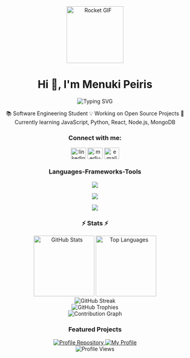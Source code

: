 <div align="center">
  <img src="https://media.giphy.com/media/du3J3cXyzhj75IOgvA/giphy.gif" width="150" alt="Rocket GIF"/>
</div>

<h1 align="center">Hi 👋, I'm Menuki Peiris</h1>

<div align="center">
  <img src="https://readme-typing-svg.herokuapp.com?font=Fira+Code&size=22&pause=1000&color=58A6FF&center=true&vCenter=true&width=600&lines=Software+Engineering+Student;FullStack+Developer;Open+Source+Contributor;Building+Amazing+Web+Experiences;Passionate+about+Clean+Code;Always+Learning+Something+New!" alt="Typing SVG" />
</div>

<p align="center">
📚 Software Engineering Student 💡 Working on Open Source Projects 🌱 Currently learning JavaScript, Python, React, Node.js, MongoDB
</p>

<h3 align="center">Connect with me:</h3>
<p align="center">
<a href="https://linkedin.com/in/menuki-peiris" target="blank"><img align="center" src="https://raw.githubusercontent.com/rahuldkjain/github-profile-readme-generator/master/src/images/icons/Social/linked-in-alt.svg" alt="linkedin" height="30" width="40" /></a>
<a href="https://medium.com/@menukipeiris" target="blank"><img align="center" src="https://raw.githubusercontent.com/rahuldkjain/github-profile-readme-generator/master/src/images/icons/Social/medium.svg" alt="medium" height="30" width="40" /></a>
<a href="mailto:your.email@example.com" target="blank"><img align="center" src="https://img.icons8.com/fluent/48/000000/gmail.png" alt="email" height="30" width="40" /></a>
</p>

<h3 align="center">Languages-Frameworks-Tools</h3>

<p align="center">
  <img src="https://skillicons.dev/icons?i=react,js,ts,html,css,python,java,spring" />
</p>
<p align="center">
  <img src="https://skillicons.dev/icons?i=nodejs,express,mongodb,mysql,firebase,aws,git,github" />
</p>
<p align="center">
  <img src="https://skillicons.dev/icons?i=figma,ai,linux,vscode" />
</p>

<h3 align="center">⚡ Stats ⚡</h3>

<div align="center">
  <img height="160em" src="https://github-readme-stats.vercel.app/api?username=menukipeiris&show_icons=true&theme=tokyonight&hide_border=true&count_private=true" alt="GitHub Stats" />
  <img height="160em" src="https://github-readme-stats.vercel.app/api/top-langs/?username=menukipeiris&layout=compact&theme=tokyonight&hide_border=true" alt="Top Languages" />
</div>

<div align="center">
  <img src="https://github-readme-streak-stats.herokuapp.com?user=menukipeiris&theme=tokyonight&hide_border=true" alt="GitHub Streak" />
</div>

<div align="center">
  <img src="https://github-profile-trophy.vercel.app/?username=menukipeiris&theme=darkhub&no-frame=true&no-bg=true&margin-w=4&row=1&column=6" alt="GitHub Trophies" />
</div>

<div align="center">
  <img src="https://github-readme-activity-graph.vercel.app/graph?username=menukipeiris&theme=tokyo-night&hide_border=true&custom_title=Menuki's%20GitHub%20Activity%20Graph" alt="Contribution Graph" />
</div>

<h3 align="center">Featured Projects</h3>

<div align="center">
  <a href="https://github.com/menukipeiris/menukipeiris">
    <img src="https://github-readme-stats.vercel.app/api/pin/?username=menukipeiris&repo=menukipeiris&theme=tokyonight&hide_border=true" alt="Profile Repository" />
  </a>
  <a href="https://github.com/menukipeiris/My-profile">
    <img src="https://github-readme-stats.vercel.app/api/pin/?username=menukipeiris&repo=My-profile&theme=tokyonight&hide_border=true" alt="My Profile" />
  </a>
</div>

<div align="center">
  <img src="https://komarev.com/ghpvc/?username=menukipeiris&label=Profile%20Views&color=58a6ff&style=flat" alt="Profile Views" />
</div>
